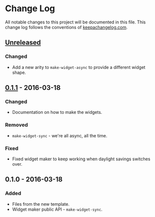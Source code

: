 # Change Log
All notable changes to this project will be documented in this file. This change log follows the conventions of [keepachangelog.com](http://keepachangelog.com/).

## [Unreleased][unreleased]
### Changed
- Add a new arity to `make-widget-async` to provide a different widget shape.

## [0.1.1] - 2016-03-18
### Changed
- Documentation on how to make the widgets.

### Removed
- `make-widget-sync` - we're all async, all the time.

### Fixed
- Fixed widget maker to keep working when daylight savings switches over.

## 0.1.0 - 2016-03-18
### Added
- Files from the new template.
- Widget maker public API - `make-widget-sync`.

[unreleased]: https://github.com/your-name/htdp/compare/0.1.1...HEAD
[0.1.1]: https://github.com/your-name/htdp/compare/0.1.0...0.1.1
